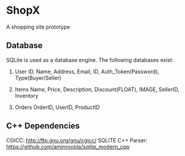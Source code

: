 # ShopX

A shopping site prototype

## Database

SQLite is used as a database engine.
The following databases exist:

1. User
   ID, Name, Address, Email, ID, Auth_Token(Password), Type(Buyer/Seller)

2. Items
    Name, Price, Description, Discount(FLOAT), IMAGE, SellerID, Inventory

3. Orders
    OrderID, UserID, ProductID

## C++ Dependencies

CGICC: http://ftp.gnu.org/gnu/cgicc/
SQLITE C++ Parser: https://github.com/aminroosta/sqlite_modern_cpp
